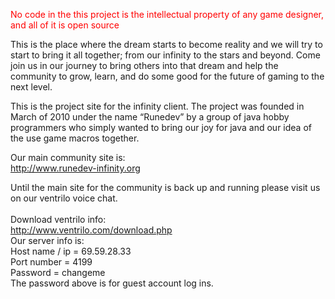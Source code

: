 <font color='red'>No code in the this project is the intellectual property of any game designer, and all of it is open source</font>

This is the place where the dream starts to become reality and we will try to start to bring it all together; from our infinity to the stars and beyond. Come join us in our journey to bring others into that dream and help the community to grow, learn, and do some good for the future of gaming to the next level.

This is the project site for the infinity client. The project was founded in March of 2010 under the name “Runedev” by a group of java hobby programmers who simply wanted to bring our joy for java and our idea of the use game macros together.

Our main community site is:<br>
<a href='http://www.runedev-infinity.org'>http://www.runedev-infinity.org</a><br>

Until the main site for the community is back up and running please visit us on our ventrilo voice chat.<br>
<br>
Download ventrilo info:<br>
<a href='http://www.ventrilo.com/download.php'>http://www.ventrilo.com/download.php</a><br>
Our server info is:<br>
Host name / ip = 69.59.28.33<br>
Port number = 4199<br>
Password = changeme<br>
The password above is for guest account log ins.